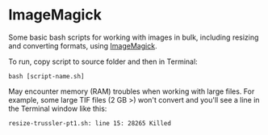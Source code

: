 # ImageMagick

Some basic bash scripts for working with images in bulk, including resizing and converting formats, using [ImageMagick](https://imagemagick.org/).

To run, copy script to source folder and then in Terminal:

```
bash [script-name.sh]
```

May encounter memory (RAM) troubles when working with large files. For example, some large TIF files (2 GB >) won't convert and you'll see a line in the Terminal window like this:

```
resize-trussler-pt1.sh: line 15: 28265 Killed
```